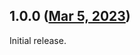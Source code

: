 ## 1.0.0 ([Mar 5, 2023](https://github.com/ramensoftware/windhawk-mods/blob/0e2034570272223ebcba7c71a541c32c4b906135/mods/disable-immersive-context-menus.wh.cpp))

Initial release.
